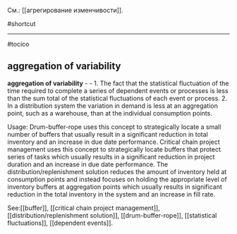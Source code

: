 См.: [[агрегирование изменчивости]].

#shortcut




<hr/>

#tocico

## aggregation of variability

<b>aggregation of variability</b> -  - 1. The fact that the statistical fluctuation of the time required to complete a series of dependent events or processes is less than the sum total of the statistical fluctuations of each event or process.  2. In a distribution system the variation in demand is less at an aggregation point, such as a warehouse, than at the individual consumption points. 


Usage: Drum-buffer-rope uses this concept to strategically locate a small number of buffers that usually result in a significant reduction in total inventory and an increase in due date performance. Critical chain project management uses this concept to strategically locate buffers that protect series of tasks which usually results in a significant reduction in project duration and an increase in due date performance.  The distribution/replenishment solution reduces the amount of inventory held at consumption points and instead focuses on holding the appropriate level of inventory buffers at aggregation points which usually results in significant reduction in the total inventory in the system and an increase in fill rate. 



See:[[buffer]], [[critical chain project management]], [[distribution/replenishment solution]], [[drum-buffer-rope]], [[statistical fluctuations]], [[dependent events]].
